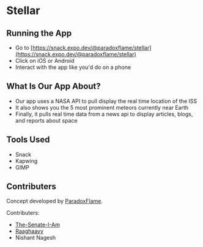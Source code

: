 # Stellar
 
## Running the App
- Go to [https://snack.expo.dev/@paradoxflame/stellar](https://snack.expo.dev/@paradoxflame/stellar)
- Click on iOS or Android
-  Interact with the app like you'd do on a phone

## What Is Our App About?

- Our app uses a NASA API to pull display the real time location of the ISS
- It also shows you the 5 most prominent meteors currently near Earth 
- Finally, it pulls real time data from a news api to display articles, blogs, and reports about space

## Tools Used
- Snack
- Kapwing 
- GIMP

## Contributers
Concept developed by [ParadoxFlame](https://github.com/ParadoxFlame). 

Contributers:
- [The-Senate-I-Am](https://github.com/The-Senate-I-Am)
- [Raaghaavv](https://github.com/Raaghaavv)
- Nishant Nagesh
